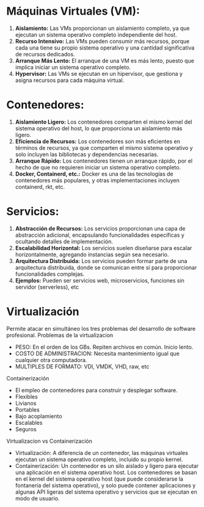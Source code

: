 # **Máquinas Virtuales (VM):**

1. **Aislamiento:** Las VMs proporcionan un aislamiento completo, ya que ejecutan un sistema operativo completo independiente del host.
2. **Recurso Intensivo:** Las VMs pueden consumir más recursos, porque cada una tiene su propio sistema operativo y una cantidad significativa de recursos dedicados.
3. **Arranque Más Lento:** El arranque de una VM es más lento, puesto que implica iniciar un sistema operativo completo.
4. **Hypervisor:** Las VMs se ejecutan en un hipervisor, que gestiona y asigna recursos para cada máquina virtual.

# **Contenedores:**

1. **Aislamiento Ligero:** Los contenedores comparten el mismo kernel del sistema operativo del host, lo que proporciona un aislamiento más ligero.
2. **Eficiencia de Recursos:** Los contenedores son más eficientes en términos de recursos, ya que comparten el mismo sistema operativo y solo incluyen las bibliotecas y dependencias necesarias.
3. **Arranque Rápido:** Los contenedores tienen un arranque rápido, por el hecho de que no requieren iniciar un sistema operativo completo.
4. **Docker, Containerd, etc.:** Docker es una de las tecnologías de contenedores más populares, y otras implementaciones incluyen containerd, rkt, etc.

# **Servicios:**

1. **Abstracción de Recursos:** Los servicios proporcionan una capa de abstracción adicional, encapsulando funcionalidades específicas y ocultando detalles de implementación.
2. **Escalabilidad Horizontal:** Los servicios suelen diseñarse para escalar horizontalmente, agregando instancias según sea necesario.
3. **Arquitectura Distribuida:** Los servicios pueden formar parte de una arquitectura distribuida, donde se comunican entre sí para proporcionar funcionalidades complejas.
4. **Ejemplos:** Pueden ser servicios web, microservicios, funciones sin servidor (serverless), etc



# Virtualización



Permite atacar en simultáneo los tres problemas del desarrollo de software profesional.
Problemas de la virtualizacion
- PESO: En el orden de los GBs. Repiten archivos en común. Inicio lento.
- COSTO DE ADMINISTRACION: Necesita mantenimiento igual que cualquier otra computadora.
- MULTIPLES DE FORMATO: VDI, VMDK, VHD, raw, etc

Containerización
- El empleo de contenedores para construir y desplegar software.
- Flexibles
- Livianos
- Portables
- Bajo acoplamiento
- Escalables
- Seguros

Virtualizacion vs Containerización
- Virtualización: A diferencia de un contenedor, las máquinas virtuales ejecutan un sistema operativo completo, incluido su propio kernel.
- Containerización: Un contenedor es un silo aislado y ligero para ejecutar una aplicación en el sistema operativo host. Los contenedores se basan en el kernel del sistema operativo host (que puede considerarse la fontanería del sistema operativo), y solo puede contener aplicaciones y algunas API ligeras del sistema operativo y servicios que se ejecutan en modo de usuario.